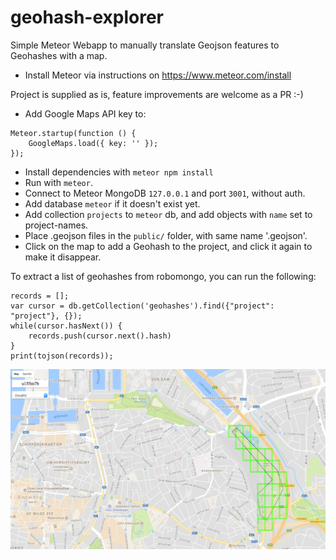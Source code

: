 # geohash-explorer
Simple Meteor Webapp to manually translate Geojson features to Geohashes with a map.

- Install Meteor via instructions on https://www.meteor.com/install

Project is supplied as is, feature improvements are welcome as a PR :-)


- Add Google Maps API key to:
```
Meteor.startup(function () {
    GoogleMaps.load({ key: '' });
});
```
- Install dependencies with `meteor npm install`
- Run with `meteor`.
- Connect to Meteor MongoDB `127.0.0.1` and port `3001`, without auth.
- Add database `meteor` if it doesn't exist yet.
- Add collection `projects` to `meteor` db, and add objects with `name` set to project-names.
- Place .geojson files in the `public/` folder, with same name '<Project>.geojson'.
- Click on the map to add a Geohash to the project, and click it again to make it disappear.


To extract a list of geohashes from robomongo, you can run the following:
```
records = [];
var cursor = db.getCollection('geohashes').find({"project": "project"}, {});
while(cursor.hasNext()) {
    records.push(cursor.next().hash)
}
print(tojson(records));
```

![Demo Screenshot](screenshot.jpg?raw=true "Screenshot")

